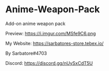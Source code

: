 # Anime-Weapon-Pack

Add-on anime weapon pack

Preview: https://i.imgur.com/MSfe9C6.png

My Website: https://sarbatores-store.tebex.io/

By Sarbatore#4703

Discord: https://discord.gg/nUySxCdT5U
